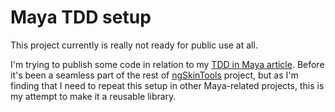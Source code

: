 # Maya TDD setup

This project currently is really not ready for public use at all.

I'm trying to publish some code in relation to my [TDD in Maya article](http://viktorasm.github.io/tdd/maya/2015/01/01/automated-testing-maya-plugin-development.html). Before it's been a seamless part of the rest of [ngSkinTools](http://www.ngskintools.com) project, but as I'm finding that I need to repeat this setup in other Maya-related projects, this is my attempt to make it a reusable library.